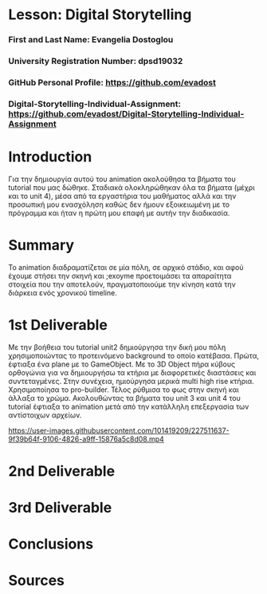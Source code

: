# Lesson: Digital Storytelling

### First and Last Name: Evangelia Dostoglou
### University Registration Number: dpsd19032
### GitHub Personal Profile: https://github.com/evadost
### Digital-Storytelling-Individual-Assignment: https://github.com/evadost/Digital-Storytelling-Individual-Assignment

# Introduction
Για την δημιουργία αυτού του animation ακολούθησα τα βήματα του tutorial που μας δώθηκε. Σταδιακά ολοκληρώθηκαν όλα τα βήματα (μέχρι και το unit 4), μέσα από τα εργαστήρια του μαθήματος αλλά και την προσωπική μου ενασχόληση καθώς δεν ήμουν εξοικειωμένη με το πρόγραμμα και ήταν η πρώτη μου επαφή με αυτήν την διαδικασία.


# Summary
Το animation διαδραματίζεται σε μία πόλη, σε αρχικό στάδιο, και αφού έχουμε στήσει την σκηνή και ;exoyme προετοιμάσει τα απαραίτητα στοιχεία που την αποτελούν, πραγματοποιούμε την κίνηση κατά την διάρκεια ενός χρονικού timeline.

# 1st Deliverable
Με την βοήθεια του tutorial unit2 δημιούργησα την δική μου πόλη χρησιμοποιώντας το προτεινόμενο background το οποίο κατέβασα. Πρώτα, έφτιαξα ένα plane με το GameObject. Με το 3D Object πήρα κύβους ορθογώνια για να δημιουργήσω τα κτήρια με διαφορετικές διαστάσεις και συντεταγμένες. Στην συνέχεια, ημιούργησα μερικά multi high rise κτήρια.
Χρησιμοποίησα το pro-builder. Τέλος ρύθμισα το φως στην σκηνή και άλλαξα το χρώμα.
Ακολουθώντας τα βήματα του unit 3 και unit 4 του tutorial έφτιαξα το animation μετά από την κατάλληλη επεξεργασία των αντίστοιχων αρχείων.


https://user-images.githubusercontent.com/101419209/227511637-9f39b64f-9106-4826-a9ff-15876a5c8d08.mp4


# 2nd Deliverable


# 3rd Deliverable 


# Conclusions


# Sources
